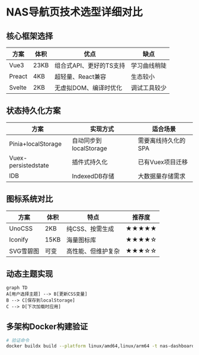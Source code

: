 # NAS导航页技术选型详细对比

## 核心框架选择
| 方案           | 体积   | 优点                          | 缺点                  |
|----------------|--------|-------------------------------|-----------------------|
| Vue3           | 23KB   | 组合式API、更好的TS支持        | 学习曲线稍陡          |
| Preact         | 4KB    | 超轻量、React兼容              | 生态较小              |
| Svelte         | 2KB    | 无虚拟DOM、编译时优化          | 调试工具较少          |

## 状态持久化方案
| 方案                | 实现方式                  | 适合场景                |
|---------------------|---------------------------|-------------------------|
| Pinia+localStorage  | 自动同步到localStorage    | 需要离线持久化的SPA     |
| Vuex-persistedstate | 插件式持久化              | 已有Vuex项目迁移        |
| IDB                 | IndexedDB存储             | 大数据量存储需求        |

## 图标系统对比
| 方案         | 体积  | 特点                          | 推荐度 |
|--------------|-------|-------------------------------|--------|
| UnoCSS       | 2KB   | 纯CSS、按需生成               | ★★★★★ |
| Iconify      | 15KB  | 海量图标库                    | ★★★★☆ |
| SVG雪碧图    | 可变  | 高性能、但维护复杂             | ★★★☆☆ |

## 动态主题实现
```mermaid
graph TD
A[用户选择主题] --> B[更新CSS变量]
B --> C[保存到localStorage]
C --> D[下次加载时应用]
```

## 多架构Docker构建验证
```bash
# 验证命令
docker buildx build --platform linux/amd64,linux/arm64 -t nas-dashboard .

